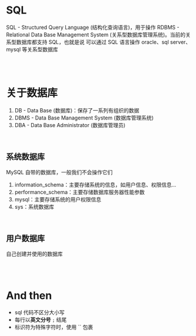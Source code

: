 # SQL

SQL - Structured Query Language (结构化查询语言)，用于操作 RDBMS - Relational Data Base Management System (关系型数据库管理系统)。当前的关系型数据库都支持 SQL，也就是说 可以通过 SQL 语言操作 oracle、sql server、mysql 等关系型数据库

<br><br>

# 关于数据库

1. DB - Data Base (数据库)：保存了一系列有组织的数据
2. DBMS - Data Base Management System (数据库管理系统)
3. DBA - Data Base Administrator (数据库管理员)

<br>

## 系统数据库

MySQL 自带的数据库，一般我们不会操作它们

1. information_schema：主要存储系统的信息，如用户信息、权限信息...
2. performance_schema：主要存储数据库服务器性能参数
3. mysql：主要存储系统的用户权限信息
4. sys：系统数据库

<br>

## 用户数据库

自己创建并使用的数据库

<br><br>

# And then

-   sql 代码不区分大小写
-   每行以**英文分号** `;` 结尾
-   标识符为特殊字符时，使用 `` 包裹

<br>
